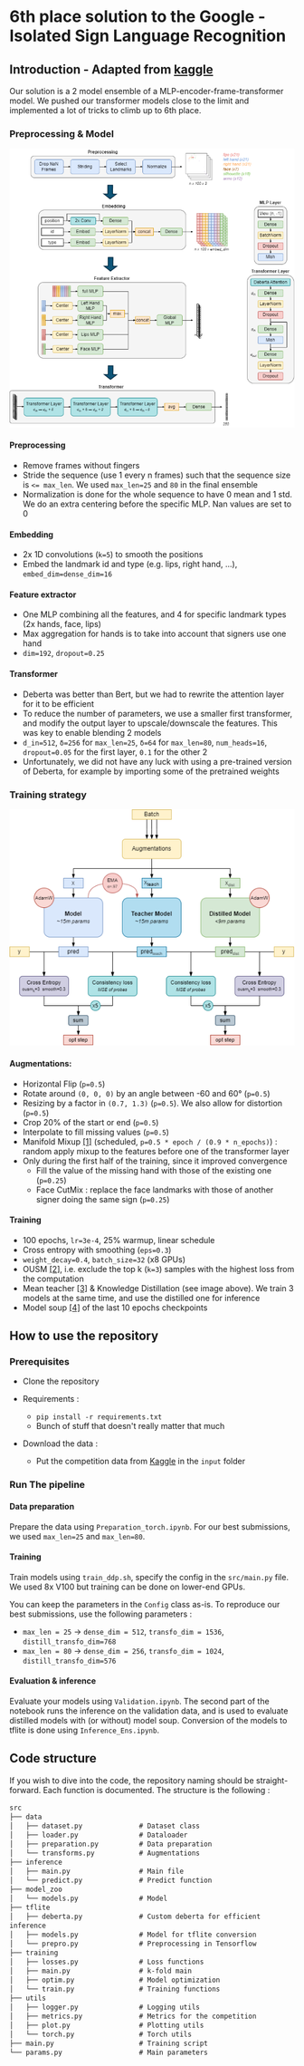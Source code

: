 # 6th place solution to the Google - Isolated Sign Language Recognition


## Introduction - Adapted from [kaggle](https://www.kaggle.com/competitions/asl-signs/discussion/406537)

Our solution is a 2 model ensemble of a MLP-encoder-frame-transformer model. We pushed our transformer models close to the limit and implemented a lot of tricks to climb up to 6th place. 

### Preprocessing & Model 

![](islr_model.png)

#### Preprocessing
- Remove frames without fingers
- Stride the sequence (use 1 every n frames) such that the sequence size is `<= max_len`. We used `max_len=25` and `80` in the final ensemble
- Normalization is done for the whole sequence to have 0 mean and 1 std. We do an extra centering before the specific MLP. Nan values are set to 0

#### Embedding
- 2x 1D convolutions (`k=5`) to smooth the positions
- Embed the landmark id and type (e.g. lips, right hand, ...), `embed_dim=dense_dim=16`

#### Feature extractor
- One MLP combining all the features, and 4 for specific landmark types (2x hands, face, lips)
- Max aggregation for hands is to take into account that signers use one hand
- `dim=192`, `dropout=0.25`

#### Transformer
- Deberta was better than Bert, but we had to rewrite the attention layer for it to be efficient
- To reduce the number of parameters, we use a smaller first transformer, and modify the output layer to upscale/downscale the features. This was key to enable blending 2 models
- `d_in=512`, `δ=256` for `max_len=25`, `δ=64` for `max_len=80`, `num_heads=16`, `dropout=0.05` for the first layer, `0.1` for the other 2
- Unfortunately, we did not have any luck with using a pre-trained version of Deberta, for example by importing some of the pretrained weights

 
### Training strategy

![](islr_train.png)

#### Augmentations:
- Horizontal Flip (`p=0.5`)
- Rotate around `(0, 0, 0)` by an angle between -60 and 60°  (`p=0.5`)
- Resizing by a factor in `(0.7, 1.3)` (`p=0.5`). We also allow for distortion (`p=0.5`)
- Crop 20% of the start or end (`p=0.5`)
- Interpolate to fill missing values (`p=0.5`)
- Manifold Mixup [[1]](https://arxiv.org/abs/1806.05236) (scheduled, `p=0.5 * epoch / (0.9 * n_epochs)`) : random apply mixup to the features before one of the transformer layer
- Only during the first half of the training, since it improved convergence
  - Fill the value of the missing hand with those of the existing one (`p=0.25`)
  - Face CutMix : replace the face landmarks with those of another signer doing the same sign (`p=0.25`)

#### Training
- 100 epochs, `lr=3e-4`, 25% warmup, linear schedule
- Cross entropy with smoothing (`eps=0.3`)
- `weight_decay=0.4`, `batch_size=32` (x8 GPUs)
- OUSM [[2]](https://arxiv.org/pdf/1901.07759.pdf), i.e. exclude the top k (`k=3`) samples with the highest loss from the computation
- Mean teacher [[3]](https://arxiv.org/abs/1703.01780) & Knowledge Distillation (see image above). We train 3 models at the same time, and use the distilled one for inference
- Model soup [[4]](https://arxiv.org/abs/2203.05482) of the last 10 epochs checkpoints


## How to use the repository

### Prerequisites

- Clone the repository
- Requirements :
  - `pip install -r requirements.txt`
  - Bunch of stuff that doesn't really matter that much

- Download the data :
  - Put the competition data from [Kaggle](https://www.kaggle.com/competitions/asl-signs/data) in the `input` folder


### Run The pipeline

#### Data preparation

Prepare the data using `Preparation_torch.ipynb`. For our best submissions, we used `max_len=25` and `max_len=80`.

#### Training

Train models using `train_ddp.sh`, specify the config in the `src/main.py` file. We used 8x V100 but training can be done on lower-end GPUs.

You can keep the parameters in the `Config` class as-is. To reproduce our best submissions, use the following parameters :
  - `max_len = 25` -> `dense_dim = 512`, `transfo_dim = 1536`, `distill_transfo_dim=768`
  - `max_len = 80` -> `dense_dim = 256`, `transfo_dim = 1024`, `distill_transfo_dim=576`


#### Evaluation & inference

Evaluate your models using `Validation.ipynb`. The second part of the notebook runs the inference on the validation data, and is used to evaluate distilled models with (or without) model soup. Conversion of the models to tflite is done using `Inference_Ens.ipynb`. 


## Code structure

If you wish to dive into the code, the repository naming should be straight-forward. Each function is documented.
The structure is the following :

```
src
├── data
│   ├── dataset.py              # Dataset class
│   ├── loader.py               # Dataloader
│   ├── preparation.py          # Data preparation
│   └── transforms.py           # Augmentations
├── inference           
│   ├── main.py                 # Main file
│   └── predict.py              # Predict function
├── model_zoo 
│   └── models.py               # Model
├── tflite                        
│   ├── deberta.py              # Custom deberta for efficient inference
│   ├── models.py               # Model for tflite conversion
│   └── prepro.py               # Preprocessing in Tensorflow
├── training      
│   ├── losses.py               # Loss functions
│   ├── main.py                 # k-fold main
│   ├── optim.py                # Model optimization
│   └── train.py                # Training functions
├── utils
│   ├── logger.py               # Logging utils
│   ├── metrics.py              # Metrics for the competition
│   ├── plot.py                 # Plotting utils
│   └── torch.py                # Torch utils
├── main.py                     # Training script
└── params.py                   # Main parameters
``` 
